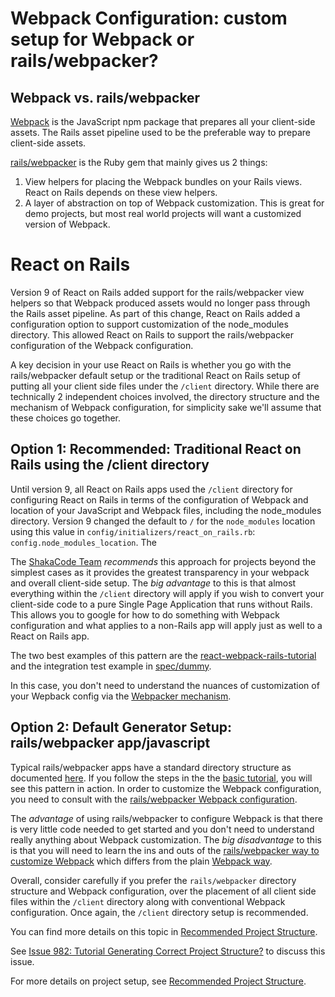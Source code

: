 # Webpack Configuration: custom setup for Webpack or rails/webpacker?

## Webpack vs. rails/webpacker 

[Webpack](https://webpack.js.org) is the JavaScript npm package that prepares all your client-side assets. The Rails asset pipeline used to be the preferable way to prepare client-side assets. 

[rails/webpacker](https://github.com/rails/webpacker) is the Ruby gem that mainly gives us 2 things:

1. View helpers for placing the Webpack bundles on your Rails views. React on Rails depends on these view helpers.
2. A layer of abstraction on top of Webpack customization. This is great for demo projects, but most real world projects will want a customized version of Webpack.

# React on Rails

Version 9 of React on Rails added support for the rails/webpacker view helpers so that Webpack produced assets would no longer pass through the Rails asset pipeline. As part of this change, React on Rails added a configuration option to support customization of the node_modules directory. This allowed React on Rails to support the rails/webpacker configuration of the Webpack configuration.

A key decision in your use React on Rails is whether you go with the rails/webpacker default setup or the traditional React on Rails setup of putting all your client side files under the `/client` directory. While there are technically 2 independent choices involved, the directory structure and the mechanism of Webpack configuration, for simplicity sake we'll assume that these choices go together.

## Option 1: Recommended: Traditional React on Rails using the /client directory

Until version 9, all React on Rails apps used the `/client` directory for configuring React on Rails in terms of the configuration of Webpack and location of your JavaScript and Webpack files, including the node_modules directory. Version 9 changed the default to `/` for the `node_modules` location using this value in `config/initializers/react_on_rails.rb`: `config.node_modules_location`. The  

The [ShakaCode Team](http://www.shakacode.com) _recommends_ this approach for projects beyond the simplest cases as it provides the greatest transparency in your webpack and overall client-side setup. The *big advantage* to this is that almost everything within the `/client` directory will apply if you wish to convert your client-side code to a pure Single Page Application that runs without Rails. This allows you to google for how to do something with Webpack configuration and what applies to a non-Rails app will apply just as well to a React on Rails app.

The two best examples of this pattern are the [react-webpack-rails-tutorial](https://github.com/shakacode/react-webpack-rails-tutorial) and the integration test example in [spec/dummy](https://github.com/shakacode/react_on_rails/tree/master/spec/dummy).

In this case, you don't need to understand the nuances of customization of your Wepback config via the [Webpacker mechanism](./docs/additional-reading/webpack-tips.md).

## Option 2: Default Generator Setup: rails/webpacker app/javascript

Typical rails/webpacker apps have a standard directory structure as documented [here](https://github.com/rails/webpacker/blob/master/docs/folder-structure.md). If you follow the steps in the the [basic tutorial](../../docs/tutorial.md), you will see this pattern in action. In order to customize the Webpack configuration, you need to consult with the [rails/webpacker Webpack configuration](https://github.com/rails/webpacker/blob/master/docs/webpack.md). 

The *advantage* of using rails/webpacker to configure Webpack is that there is very little code needed to get started and you don't need to understand really anything about Webpack customization. The *big disadvantage* to this is that you will need to learn the ins and outs of the [rails/webpacker way to customize Webpack](https://github.com/rails/webpacker/blob/master/docs/webpack.md) which differs from the plain [Webpack way](https://webpack.js.org/).

Overall, consider carefully if you prefer the `rails/webpacker` directory structure and Webpack configuration, over the placement of all client side files within the `/client` directory along with conventional Webpack configuration. Once again, the `/client` directory setup is recommended.

You can find more details on this topic in [Recommended Project Structure](./recommended-project-structure.md). 
 
See [Issue 982: Tutorial Generating Correct Project Structure?](https://github.com/shakacode/react_on_rails/issues/982) to discuss this issue.

For more details on project setup, see [Recommended Project Structure](./docs/basics/recommended-project-structure.md).
